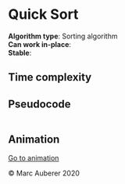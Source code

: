 # Quick Sort
**Algorithm type**: Sorting algorithm <br>
**Can work in-place**:  <br>
**Stable**: 

## Time complexity


## Pseudocode
```

```

## Animation
[Go to animation](https://www.toptal.com/developers/sorting-algorithms/quick-sort)

© Marc Auberer 2020